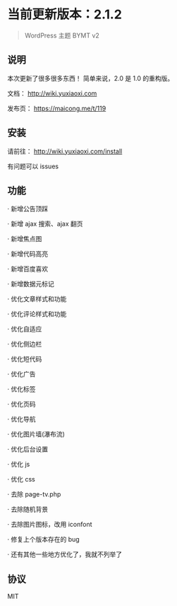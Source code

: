 # 当前更新版本：2.1.2

> WordPress 主题 BYMT v2

## 说明

本次更新了很多很多东西！ 简单来说，2.0 是 1.0 的重构版。

文档： http://wiki.yuxiaoxi.com

发布页： https://maicong.me/t/119

## 安装

请前往： http://wiki.yuxiaoxi.com/install

有问题可以 issues

## 功能

· 新增公告顶踩

· 新增 ajax 搜索、ajax 翻页

· 新增焦点图

· 新增代码高亮

· 新增百度喜欢

· 新增数据元标记

· 优化文章样式和功能

· 优化评论样式和功能

· 优化自适应

· 优化侧边栏

· 优化短代码

· 优化广告

· 优化标签

· 优化页码

· 优化导航

· 优化图片墙(瀑布流)

· 优化后台设置

· 优化 js

· 优化 css

· 去除 page-tv.php

· 去除随机背景

· 去除图片图标，改用 iconfont

· 修复上个版本存在的 bug

· 还有其他一些地方优化了，我就不列举了

## 协议

MIT

